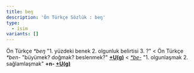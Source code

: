 ```yaml
---
title: beŋ
description: 'Ön Türkçe Sözlük : beŋ'
type:
  - isim
variants: []
---
```

Ön Türkçe _\*beŋ_ "1. yüzdeki benek 2. olgunluk belirtisi 3. ?" < Ön Türkçe _\*ben-_ "büyümek? doğmak? beslenmek?" **[+U(g)](/pt/-ekler/-üg)** < [_\*be-_](/pt/be-) "1. olgunlaşmak 2. sağlamlaşmak" **+n-&#32;[+U(g)](/pt/-ekler/-üg)**
